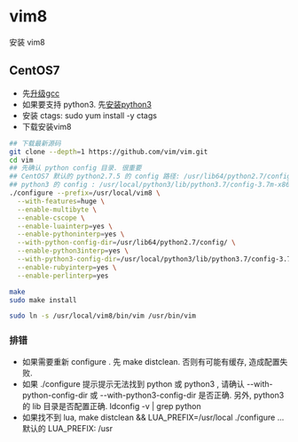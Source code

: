 # vim8

安装 vim8

## CentOS7

* 先[升级gcc](./gcc.md)
* 如果要支持 python3. 先[安装python3](./python3.md)
* 安装 ctags: sudo yum install -y ctags
* 下载安装vim8

``` bash
## 下载最新源码
git clone --depth=1 https://github.com/vim/vim.git
cd vim
## 先确认 python config 目录. 很重要
## CentOS7 默认的 python2.7.5 的 config 路径: /usr/lib64/python2.7/config
## python3 的 config : /usr/local/python3/lib/python3.7/config-3.7m-x86_64-linux-gnu/
./configure --prefix=/usr/local/vim8 \
  --with-features=huge \
  --enable-multibyte \
  --enable-cscope \
  --enable-luainterp=yes \
  --enable-pythoninterp=yes \
  --with-python-config-dir=/usr/lib64/python2.7/config/ \
  --enable-python3interp=yes \
  --with-python3-config-dir=/usr/local/python3/lib/python3.7/config-3.7m-x86_64-linux-gnu/ \
  --enable-rubyinterp=yes \
  --enable-perlinterp=yes

make
sudo make install

sudo ln -s /usr/local/vim8/bin/vim /usr/bin/vim
```

### 排错

* 如果需要重新 configure . 先 make distclean. 否则有可能有缓存, 造成配置失败.
* 如果 ./configure 提示提示无法找到 python 或 python3 , 请确认 --with-python-config-dir 或 --with-python3-config-dir 是否正确. 另外, python3 的 lib 目录是否配置正确. ldconfig -v | grep python
* 如果找不到 lua, make distclean && LUA_PREFIX=/usr/local ./configure ... 默认的 LUA_PREFIX: /usr
